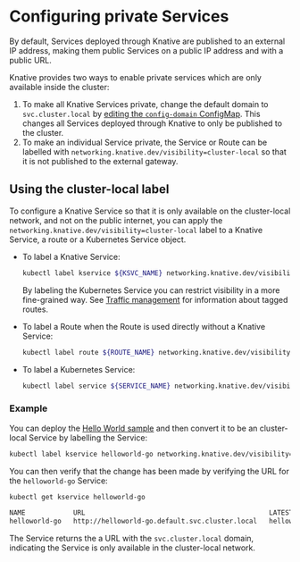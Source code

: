 # Configuring private Services

By default, Services deployed through Knative are published to an external IP
address, making them public Services on a public IP address and with a public URL.

Knative provides two ways to enable private services which are only available
inside the cluster:

1. To make all Knative Services private, change the default domain to
   `svc.cluster.local` by [editing the `config-domain` ConfigMap](../using-a-custom-domain.md). This changes all Services deployed through Knative to only be published to the cluster.
1. To make an individual Service private, the Service or Route can be
   labelled with `networking.knative.dev/visibility=cluster-local` so that it is not published to the external gateway.

## Using the cluster-local label

To configure a Knative Service so that it is only available on the cluster-local network, and not on the public internet, you can apply the
`networking.knative.dev/visibility=cluster-local` label to a Knative Service, a route or a Kubernetes Service object.

- To label a Knative Service:

    ```bash
    kubectl label kservice ${KSVC_NAME} networking.knative.dev/visibility=cluster-local
    ```

    By labeling the Kubernetes Service you can restrict visibility in a more
    fine-grained way. See [Traffic management](../traffic-management.md) for information about tagged routes.

- To label a Route when the Route is used directly without a Knative Service:

    ```bash
    kubectl label route ${ROUTE_NAME} networking.knative.dev/visibility=cluster-local
    ```

- To label a Kubernetes Service:

    ```bash
    kubectl label service ${SERVICE_NAME} networking.knative.dev/visibility=cluster-local
    ```

### Example

You can deploy the [Hello World sample](https://github.com/knative/docs/tree/main/samples/serving/hello-world/helloworld-go) and then convert it to be an cluster-local Service by labelling the Service:

```bash
kubectl label kservice helloworld-go networking.knative.dev/visibility=cluster-local
```

You can then verify that the change has been made by verifying the URL for the
`helloworld-go` Service:

```bash
kubectl get kservice helloworld-go

NAME            URL                                              LATESTCREATED         LATESTREADY           READY   REASON
helloworld-go   http://helloworld-go.default.svc.cluster.local   helloworld-go-2bz5l   helloworld-go-2bz5l   True
```

The Service returns the a URL with the `svc.cluster.local` domain, indicating
the Service is only available in the cluster-local network.
